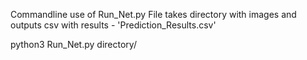Commandline use of Run_Net.py
File takes directory with images and outputs csv with results - 'Prediction_Results.csv'

python3 Run_Net.py directory/